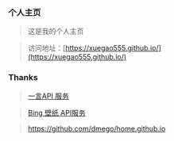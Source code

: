 ### 个人主页

>这是我的个人主页

>访问地址：[https://xuegao555.github.io/](https://xuegao555.github.io/)

### Thanks

>[一言API 服务](http://hitokoto.cn/)

>[Bing 壁纸 API服务](https://github.com/xCss/bing/) 

>https://github.com/dmego/home.github.io
